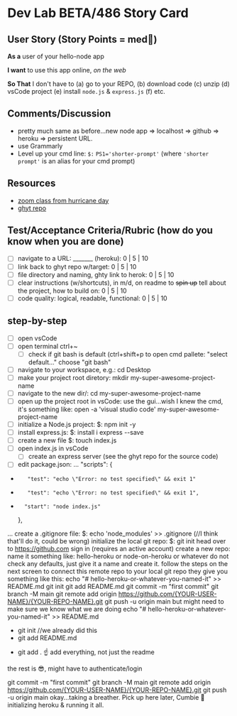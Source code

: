 # Dev Lab BETA/486 Story Card 

## User Story (Story Points = med👕) 

**As a** user of your hello-node app

**I want** to use this app online, _on the web_

**So That** I don't have to (a) go to your REPO, (b) download code (c) unzip (d) vsCode project (e) install `node.js` & `express.js` (f) etc. 

## Comments/Discussion
- pretty much same as before...new node app => localhost => github => heroku => persistent URL. 
- use Grammarly 
- Level up your cmd line: `$:` `PS1='shorter-prompt'` (where `'shorter prompt'` is an alias for your cmd prompt)

## Resources
- [zoom class from hurricane day](https://una.zoom.us/rec/share/hdLvEpmjxIi5Ffv4VOp7pMumW8c473fVKLWxyJW_mGz4X83P8M7Gf00kM3cOXCQ.RtMy181jXMG1RScW?startTime=1630431327000) 
- [ghyt repo](https://github.com/barrycumbie/hello-heroku)

## Test/Acceptance Criteria/Rubric (how do you know when you are done) 

- [ ] navigate to a URL: _______ (heroku): 0 | 5 | 10
- [ ] link back to ghyt repo w/target: 0 | 5 | 10
- [ ] file directory and naming, ghty link to herok: 0 | 5 | 10 
- [ ] clear instructions (w/shortcuts), in m/d, on readme to <del>spin up</del> tell about the project, how to build on: 0 | 5 | 10 
- [ ] code quality: logical, readable, functional: 0 | 5 | 10  

## step-by-step

- [ ] open vsCode
- [ ] open terminal ctrl+~
   - [ ] check if git bash is default (ctrl+shift+p to open cmd pallete: "select default..." choose "git bash"
- [ ] navigate to your workspace, e.g.: cd Desktop
- [ ] make your project root diretory: mkdir my-super-awesome-project-name
- [ ] navigate to the new dir/: cd my-super-awesome-project-name
- [ ] open up the project root in vsCode: use the gui...wish I knew the cmd,
             it's something like: open -a 'visual studio code' my-super-awesome-project-name
- [ ] initialize a Node.js project: $: npm init -y
- [ ] install express.js: $: install i express --save
- [ ] create a new file $: touch index.js
- [ ] open index.js in vsCode
   - [ ] create an express server (see the ghyt repo for the source code)
- [ ] edit package.json:
...
"scripts": {
-        "test": "echo \"Error: no test specified\" && exit 1"
+        "test": "echo \"Error: no test specified\" && exit 1",
+       "start": "node index.js"
    },

...
 create a .gitignore file: $: echo 'node_modules' >> .gitignore (//I think that'll do it, could be wrong)
 initialize the local git repo: $: git init
 head over to https://github.com
 sign in (requires an active account)
 create a new repo: name it something like: hello-heroku or node-on-heroku or whatever
 do not check any defaults, just give it a name and create it.
 follow the steps on the next screen to connect this remote repo to your local git repo
 they give you something like this:
echo "# hello-heroku-or-whatever-you-named-it" >> README.md
git init
git add README.md
git commit -m "first commit"
git branch -M main
git remote add origin https://github.com/{YOUR-USER-NAME}/{YOUR-REPO-NAME}.git
git push -u origin main
 but might need to make sure we know what we are doing
echo "# hello-heroku-or-whatever-you-named-it" >> README.md
- git init //we already did this
- git add README.md
+ git add . 
☝️ add everything, not just the readme

the rest is 😎, might have to authenticate/login

git commit -m "first commit"
git branch -M main
git remote add origin https://github.com/{YOUR-USER-NAME}/{YOUR-REPO-NAME}.git
git push -u origin main
okay...taking a breather. Pick up here later, Cumbie 🦖 initializing heroku & running it all.
